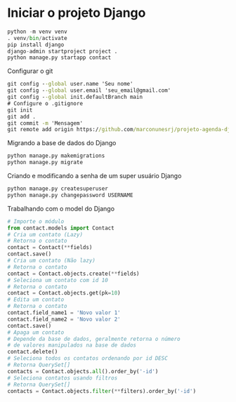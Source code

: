# Iniciar o projeto Django

```python
python -m venv venv
. venv/bin/activate
pip install django
django-admin startproject project .
python manage.py startapp contact
```

Configurar o git

```cmd
git config --global user.name 'Seu nome'
git config --global user.email 'seu_email@gmail.com'
git config --global init.defaultBranch main
# Configure o .gitignore
git init
git add .
git commit -m 'Mensagem'
git remote add origin https://github.com/marconunesrj/projeto-agenda-django-23.git
```

Migrando a base de dados do Django

```python
python manage.py makemigrations
python manage.py migrate
```

Criando e modificando a senha de um super usuário Django

```python
python manage.py createsuperuser
python manage.py changepassword USERNAME
```

Trabalhando com o model do Django

```python
# Importe o módulo
from contact.models import Contact
# Cria um contato (Lazy)
# Retorna o contato
contact = Contact(**fields)
contact.save()
# Cria um contato (Não lazy)
# Retorna o contato
contact = Contact.objects.create(**fields)
# Seleciona um contato com id 10
# Retorna o contato
contact = Contact.objects.get(pk=10)
# Edita um contato
# Retorna o contato
contact.field_name1 = 'Novo valor 1'
contact.field_name2 = 'Novo valor 2'
contact.save()
# Apaga um contato
# Depende da base de dados, geralmente retorna o número
# de valores manipulados na base de dados
contact.delete()
# Seleciona todos os contatos ordenando por id DESC
# Retorna QuerySet[]
contacts = Contact.objects.all().order_by('-id')
# Seleciona contatos usando filtros
# Retorna QuerySet[]
contacts = Contact.objects.filter(**filters).order_by('-id')
```
